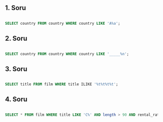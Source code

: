 ## 1. Soru

````SQL

SELECT country FROM country WHERE country LIKE 'A%a';

````

## 2. Soru

````SQL

SELECT country FROM country WHERE country LIKE '_____%n';

````

## 3. Soru

````SQL

SELECT title FROM film WHERE title ILIKE '%t%t%t%t';

````

## 4. Soru 

````SQL

SELECT * FROM film WHERE title LIKE 'C%' AND length > 90 AND rental_rate IN (2.99);

````
